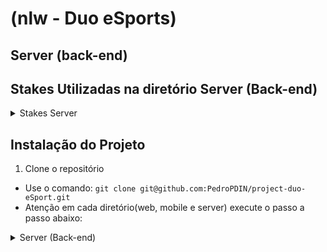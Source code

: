 <h1>(nlw - Duo eSports)</h1>
<h2>Server (back-end)</h2>

<h2>Stakes Utilizadas na diretório Server (Back-end)</h2>

<div>
  <details>
    <summary>Stakes Server</summary>

    - NodeJS
    - TypeScript
    - Express
    - Prisma
    - Cors
    - sqlite
    - ts-node-dev
  </details>
</div>

<div>
  <h2>Instalação do Projeto</h2>

  1. Clone o repositório

  - Use o comando: `git clone git@github.com:PedroPDIN/project-duo-eSport.git`
  - Atenção em cada diretório(web, mobile e server) execute o passo a passo abaixo:

  <details>
  <summary>Server (Back-end)</summary>

  * Entre do repositório server com o comando: `cd server` (lembrando que você precisa esta no terminal do diretório server).

  * Logo após Instale as dependências com o comando: `npm install`

  * É preciso que haja a conexão com banco para que o server (back-end), funcione corretamente com isso é  necessário criar e adicionar informações ao arquivo `.env`. Existe mas detalhes para implementar os dados no arquivo `.env.example`.

  * Logo depois basta executar o comando `npx prisma generate`. Isso restabelecerá o link entre o arquivo `schema.prisma` e `.env`.
  </details>
</div>